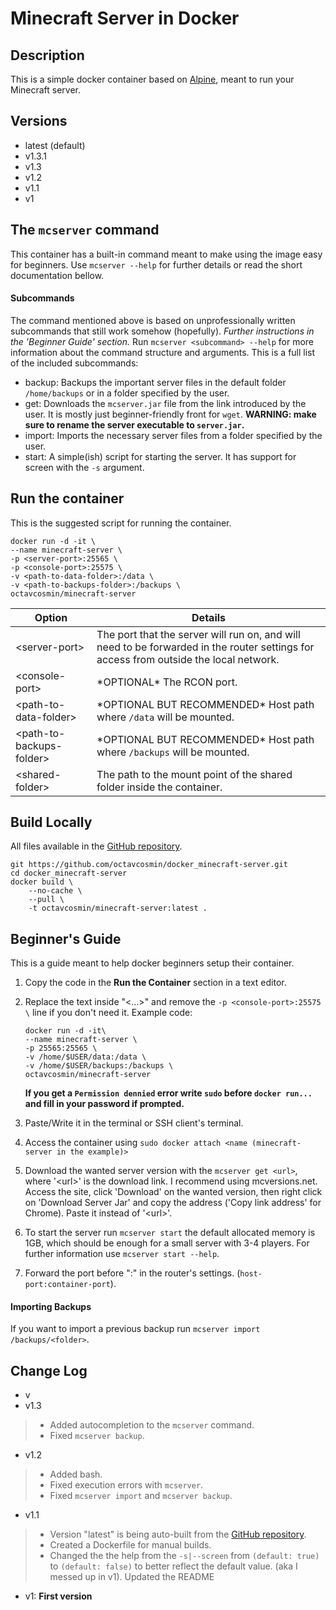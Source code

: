 
# Minecraft Server in Docker
## Description
This is a simple docker container based on [Alpine](https://hub.docker.com/_/alpine), meant to run your Minecraft server. 

## Versions
 - latest (default)
 - v1.3.1
 - v1.3
 - v1.2
 - v1.1
 - v1

## The `mcserver` command
This container has a built-in command meant to make using the image easy for beginners.
Use `mcserver --help` for further details or read the short documentation bellow.

#### Subcommands
The command mentioned above is based on unprofessionally written subcommands that still work somehow (hopefully). *Further instructions in the 'Beginner Guide' section.*  Run `mcserver <subcommand> --help` for more information about the command structure and arguments. This is a full list of the included subcommands:

 - backup: Backups the important server files in the default folder `/home/backups` or in a folder specified by the user.
 - get: Downloads the `mcserver.jar` file from the link introduced by the user. It is mostly just beginner-friendly front for `wget`. 
 **WARNING: make sure to rename the server executable to `server.jar`.**
 - import: Imports the necessary server files from a folder specified by the user.
 - start: A simple(ish) script for starting the server. It has support for screen with the `-s` argument.
 

## Run the container

 This is the suggested script for running the container.
 

    docker run -d -it \
	--name minecraft-server \
    -p <server-port>:25565 \
    -p <console-port>:25575 \
	-v <path-to-data-folder>:/data \
	-v <path-to-backups-folder>:/backups \
	octavcosmin/minecraft-server

|Option|Details  |
|--|--|
| \<server-port\> | The port that the server will run on, and will need to be forwarded in the router settings for access from outside the local network. |
| \<console-port\> | \*OPTIONAL\* The RCON port. |
| \<path-to-data-folder\> | \*OPTIONAL BUT RECOMMENDED\* Host path where `/data` will be mounted.|
| \<path-to-backups-folder\> | \*OPTIONAL BUT RECOMMENDED\* Host path where `/backups` will be mounted.|
| \<shared-folder\> | The path to the mount point of the shared folder inside the container.  |

## Build Locally
All files available in the [GitHub repository](https://github.com/octavcosmin/docker_minecraft-server).

    git https://github.com/octavcosmin/docker_minecraft-server.git
    cd docker_minecraft-server
    docker build \
        --no-cache \
        --pull \
        -t octavcosmin/minecraft-server:latest .


## Beginner's Guide
This is a guide meant to help docker beginners setup their container.

 1. Copy the code in the **Run the Container** section in a text editor.
 2. Replace the text inside "<...>" and remove the `-p <console-port>:25575 \` line if you don't need it.
	 Example code:
	 
        docker run -d -it\
	    --name minecraft-server \
	    -p 25565:25565 \
		-v /home/$USER/data:/data \
		-v /home/$USER/backups:/backups \
		octavcosmin/minecraft-server
	**If you get a `Permission dennied` error write `sudo` before `docker run...` and fill in your password if prompted.**
 3. Paste/Write it in the terminal or SSH client's terminal.
 4. Access the container using `sudo docker attach <name (minecraft-server in the example)>` 
 5. Download the wanted server version with the `mcserver get <url>`, where '\<url\>' is the download link. I recommend using mcversions.net. Access the site, click 'Download' on the wanted version, then right click on 'Download Server Jar' and copy the address ('Copy link address' for Chrome). Paste it instead of '\<url\>'.
 6. To start the server run `mcserver start` the default allocated memory is 1GB, which should be enough for a small server with 3-4 players. For further information use `mcserver start --help`.
 7. Forward the port before ":" in the router's settings. (`host-port:container-port`).

#### Importing Backups
If you want to import a previous backup run `mcserver import /backups/<folder>`.

## Change Log
 - v
 - v1.3
 > - Added autocompletion to the `mcserver` command.
 >  - Fixed `mcserver backup`.
 - v1.2
 > - Added bash.
 > - Fixed execution errors with `mcserver`.
 > - Fixed `mcserver import` and `mcserver backup`.
 - v1.1
 > - Version "latest" is being auto-built from the [GitHub repository](https://github.com/octavcosmin/docker_minecraft-server).
 > - Created a Dockerfile for manual builds.
 > - Changed the the help from the `-s|--screen` from `(default: true)` to `(default: false)` to better reflect the default value. (aka I messed up in v1).
 > Updated the README
 - v1: **First version**

<!--stackedit_data:
eyJoaXN0b3J5IjpbLTEyNjY1ODI3NjIsMzA0MDI4ODE3XX0=
-->
